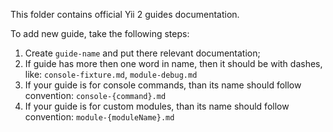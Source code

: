 This folder contains official Yii 2 guides documentation.

To add new guide, take the following steps:

1. Create `guide-name` and put there relevant documentation;
2. If guide has more then one word in name, then it should be with dashes, like: `console-fixture.md`, `module-debug.md`
3. If your guide is for console commands, than its name should follow convention: `console-{command}.md`
4. If your guide is for custom modules, than its name should follow convention: `module-{moduleName}.md`
